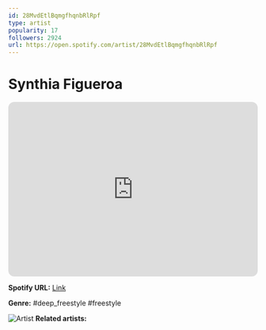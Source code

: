 ```yaml
---
id: 28MvdEtlBqmgfhqnbRlRpf
type: artist
popularity: 17
followers: 2924
url: https://open.spotify.com/artist/28MvdEtlBqmgfhqnbRlRpf
---
```

# Synthia Figueroa

<iframe style="border-radius:12px" src="https://open.spotify.com/embed/artist/28MvdEtlBqmgfhqnbRlRpf" width="100%" height="352" frameBorder="0" allowfullscreen="" allow="autoplay; clipboard-write; encrypted-media; fullscreen; picture-in-picture" loading="lazy"></iframe>

**Spotify URL:** [Link](https://open.spotify.com/artist/28MvdEtlBqmgfhqnbRlRpf)

**Genre:**  #deep_freestyle #freestyle

![Artist](https://i.scdn.co/image/ab6761610000e5ebd9e74091e1c21a6db0bf5c4d)
**Related artists:**

